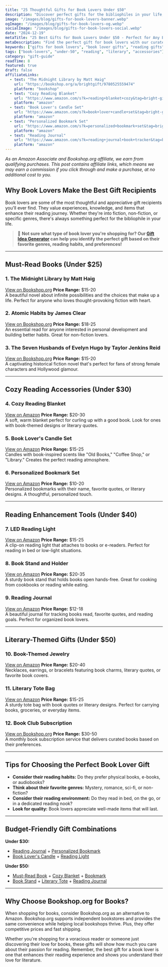 ```yaml
---
title: "25 Thoughtful Gifts for Book Lovers Under $50"
description: "Discover perfect gifts for the bibliophiles in your life, from cozy reading accessories to must-read books that will delight any bookworm."
image: "/images/blog/gifts-for-book-lovers-banner.webp"
ogImage: "/images/blog/gifts-for-book-lovers-og.webp"
socialImage: "/images/blog/gifts-for-book-lovers-social.webp"
date: "2024-12-19"
metaTitle: "25 Best Gifts for Book Lovers Under $50 - Perfect for Any Bookworm"
metaDescription: "Find the perfect gift for book lovers with our curated list of 25 thoughtful presents under $50. From cozy reading accessories to must-read books."
keywords: ["gifts for book lovers", "book lover gifts", "reading gifts", "literary gifts", "book club gifts", "reading accessories"]
tags: ["book-lovers", "under-50", "reading", "literary", "accessories"]
category: "gift-guide"
readTime: 8
featured: true
draft: false
affiliateLinks:
  - text: "The Midnight Library by Matt Haig"
    url: "https://bookshop.org/a/brightgift/9780525559474"
    platform: "bookshop"
  - text: "Cozy Reading Blanket"
    url: "https://www.amazon.com/s?k=reading+blanket+cozy&tag=bright-gift-20"
    platform: "amazon"
  - text: "Book Lover's Candle Set"
    url: "https://www.amazon.com/s?k=book+lover+candle+set&tag=bright-gift-20"
    platform: "amazon"
  - text: "Personalized Bookmark Set"
    url: "https://www.amazon.com/s?k=personalized+bookmark+set&tag=bright-gift-20"
    platform: "amazon"
  - text: "Reading Journal"
    url: "https://www.amazon.com/s?k=reading+journal+book+tracker&tag=bright-gift-20"
    platform: "amazon"
---
```


*As an Amazon Associate and Bookshop.org affiliate, we earn from qualifying purchases. This post contains affiliate links, which means we may earn a commission if you click through and make a purchase, at no additional cost to you.*

## Why Book Lovers Make the Best Gift Recipients

Book lovers are some of the most thoughtful and appreciative gift recipients you'll ever find. They value experiences, knowledge, and items that enhance their reading journey. Whether they're into fiction, non-fiction, or specific genres, there's always something perfect for the bibliophile in your life.

> 🎯 **Not sure what type of book lover you're shopping for? Our [Gift Idea Generator](https://bright-gift.com) can help you identify the perfect gift based on their favorite genres, reading habits, and preferences!**

---

## Must-Read Books (Under $25)

### 1. The Midnight Library by Matt Haig
<a href="https://bookshop.org/a/brightgift/9780525559474" class="amazon-link" target="_blank" rel="noopener">View on Bookshop.org</a>
**Price Range:** $15-20  
A beautiful novel about infinite possibilities and the choices that make up a life. Perfect for anyone who loves thought-provoking fiction with heart.

### 2. Atomic Habits by James Clear
<a href="https://bookshop.org/a/brightgift/9780735211292" class="amazon-link" target="_blank" rel="noopener">View on Bookshop.org</a>
**Price Range:** $18-25  
An essential read for anyone interested in personal development and building better habits. Great for non-fiction lovers.

### 3. The Seven Husbands of Evelyn Hugo by Taylor Jenkins Reid
<a href="https://bookshop.org/a/brightgift/9781501161933" class="amazon-link" target="_blank" rel="noopener">View on Bookshop.org</a>
**Price Range:** $15-20  
A captivating historical fiction novel that's perfect for fans of strong female characters and Hollywood glamour.

---

## Cozy Reading Accessories (Under $30)

### 4. Cozy Reading Blanket
<a href="https://www.amazon.com/s?k=reading+blanket+cozy&tag=bright-gift-20" class="amazon-link" target="_blank" rel="noopener">View on Amazon</a>
**Price Range:** $20-30  
A soft, warm blanket perfect for curling up with a good book. Look for ones with book-themed designs or literary quotes.

### 5. Book Lover's Candle Set
<a href="https://www.amazon.com/s?k=book+lover+candle+set&tag=bright-gift-20" class="amazon-link" target="_blank" rel="noopener">View on Amazon</a>
**Price Range:** $15-25  
Candles with book-inspired scents like "Old Books," "Coffee Shop," or "Library." Creates the perfect reading atmosphere.

### 6. Personalized Bookmark Set
<a href="https://www.amazon.com/s?k=personalized+bookmark+set&tag=bright-gift-20" class="amazon-link" target="_blank" rel="noopener">View on Amazon</a>
**Price Range:** $10-20  
Personalized bookmarks with their name, favorite quotes, or literary designs. A thoughtful, personalized touch.

---

## Reading Enhancement Tools (Under $40)

### 7. LED Reading Light
<a href="https://www.amazon.com/s?k=led+reading+light+clip&tag=bright-gift-20" class="amazon-link" target="_blank" rel="noopener">View on Amazon</a>
**Price Range:** $15-25  
A clip-on reading light that attaches to books or e-readers. Perfect for reading in bed or low-light situations.

### 8. Book Stand and Holder
<a href="https://www.amazon.com/s?k=book+stand+holder&tag=bright-gift-20" class="amazon-link" target="_blank" rel="noopener">View on Amazon</a>
**Price Range:** $20-35  
A sturdy book stand that holds books open hands-free. Great for cooking from cookbooks or reading while eating.

### 9. Reading Journal
<a href="https://www.amazon.com/s?k=reading+journal+book+tracker&tag=bright-gift-20" class="amazon-link" target="_blank" rel="noopener">View on Amazon</a>
**Price Range:** $12-18  
A beautiful journal for tracking books read, favorite quotes, and reading goals. Perfect for organized book lovers.

---

## Literary-Themed Gifts (Under $50)

### 10. Book-Themed Jewelry
<a href="https://www.amazon.com/s?k=book+themed+jewelry&tag=bright-gift-20" class="amazon-link" target="_blank" rel="noopener">View on Amazon</a>
**Price Range:** $20-40  
Necklaces, earrings, or bracelets featuring book charms, literary quotes, or favorite book covers.

### 11. Literary Tote Bag
<a href="https://www.amazon.com/s?k=literary+tote+bag+book+quotes&tag=bright-gift-20" class="amazon-link" target="_blank" rel="noopener">View on Amazon</a>
**Price Range:** $15-25  
A sturdy tote bag with book quotes or literary designs. Perfect for carrying books, groceries, or everyday items.

### 12. Book Club Subscription
<a href="https://bookshop.org/search?keywords=book+club+subscription&affiliate=brightgift" class="amazon-link" target="_blank" rel="noopener">View on Bookshop.org</a>
**Price Range:** $30-50  
A monthly book subscription service that delivers curated books based on their preferences.

---

## Tips for Choosing the Perfect Book Lover Gift

- **Consider their reading habits:** Do they prefer physical books, e-books, or audiobooks?
- **Think about their favorite genres:** Mystery, romance, sci-fi, or non-fiction?
- **Consider their reading environment:** Do they read in bed, on the go, or in a dedicated reading nook?
- **Look for quality:** Book lovers appreciate well-made items that will last.

---

## Budget-Friendly Gift Combinations

**Under $30:**
- [Reading Journal](https://www.amazon.com/s?k=reading+journal+book+tracker&tag=bright-gift-20) + [Personalized Bookmark](https://www.amazon.com/s?k=personalized+bookmark&tag=bright-gift-20)
- [Book Lover's Candle](https://www.amazon.com/s?k=book+lover+candle&tag=bright-gift-20) + [Reading Light](https://www.amazon.com/s?k=reading+light&tag=bright-gift-20)

**Under $50:**
- [Must-Read Book](https://bookshop.org/a/brightgift/9780525559474) + [Cozy Blanket](https://www.amazon.com/s?k=reading+blanket&tag=bright-gift-20) + [Bookmark](https://www.amazon.com/s?k=bookmark+set&tag=bright-gift-20)
- [Book Stand](https://www.amazon.com/s?k=book+stand&tag=bright-gift-20) + [Literary Tote](https://www.amazon.com/s?k=literary+tote+bag&tag=bright-gift-20) + [Reading Journal](https://www.amazon.com/s?k=reading+journal+book+tracker&tag=bright-gift-20)

---

## Why Choose Bookshop.org for Books?

When shopping for books, consider Bookshop.org as an alternative to Amazon. Bookshop.org supports independent bookstores and provides the same convenience while helping local bookshops thrive. Plus, they offer competitive prices and fast shipping.

Whether you're shopping for a voracious reader or someone just discovering their love for books, these gifts will show how much you care about their passion for reading. Remember, the best gift for a book lover is one that enhances their reading experience and shows you understand their love for literature. 